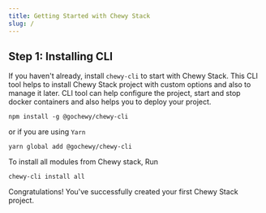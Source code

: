 ```yaml
---
title: Getting Started with Chewy Stack
slug: /
---
```


## Step 1: Installing CLI

If you haven't already, install `chewy-cli` to start with Chewy Stack. This CLI tool helps to install Chewy Stack project with custom options and also to manage it later.
CLI tool can help configure the project, start and stop docker containers and also helps you to deploy your project.

```shell
npm install -g @gochewy/chewy-cli
```
or if you are using `Yarn`

```shell
yarn global add @gochewy/chewy-cli
```
To install all modules from Chewy stack, Run

```shell
chewy-cli install all
```

Congratulations! You've successfully created your first Chewy Stack project.
